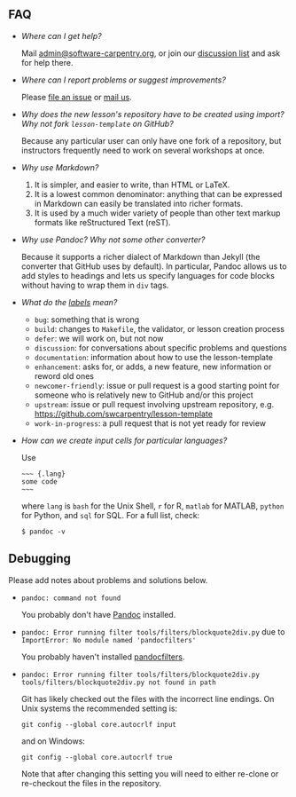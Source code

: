 ## FAQ

*   *Where can I get help?*

    Mail [admin@software-carpentry.org](mailto:admin@software-carpentry.org),
    or join our [discussion list](http://lists.software-carpentry.org/mailman/listinfo/discuss_lists.software-carpentry.org)
    and ask for help there.

*   *Where can I report problems or suggest improvements?*

    Please
    [file an issue](https://github.com/swcarpentry/lesson-template/issues?q=is%3Aopen+is%3Aissue)
    or [mail us](mailto:admin@software-carpentry.org).

*   *Why does the new lesson's repository have to be created using import? Why not fork `lesson-template` on GitHub?*

    Because any particular user can only have one fork of a repository,
    but instructors frequently need to work on several workshops at once.

*   *Why use Markdown?*

    1.  It is simpler, and easier to write, than HTML or LaTeX.
    2.  It is a lowest common denominator: anything that can be expressed in Markdown can easily be translated into richer formats.
    3.  It is used by a much wider variety of people than other text markup formats like reStructured Text (reST).

*   *Why use Pandoc?  Why not some other converter?*

    Because it supports a richer dialect of Markdown than Jekyll
    (the converter that GitHub uses by default).
    In particular, Pandoc allows us to add styles to headings
    and lets us specify languages for code blocks without having to wrap them in `div` tags.

*   *What do the [labels](https://github.com/swcarpentry/lesson-template/issues?q=is%3Aopen+is%3Aissue) mean?*

    *   `bug`: something that is wrong
    *   `build`: changes to `Makefile`, the validator, or lesson creation process
    *   `defer`: we will work on, but not now
    *   `discussion`: for conversations about specific problems and questions
    *   `documentation`: information about how to use the lesson-template
    *   `enhancement`: asks for, or adds, a new feature, new information or reword old ones
    *   `newcomer-friendly`: issue or pull request is a good starting point for someone who is relatively new to GitHub and/or this project
    *   `upstream`: issue or pull request involving upstream repository, e.g. https://github.com/swcarpentry/lesson-template
    *   `work-in-progress`: a pull request that is not yet ready for review

*   *How can we create input cells for particular languages?*

    Use

        ~~~ {.lang}
        some code
        ~~~

    where `lang` is `bash` for the Unix Shell, `r` for R, `matlab` for MATLAB,
    `python` for Python, and `sql` for SQL. For a full list, check:

    ~~~ {.bash}
    $ pandoc -v
    ~~~

## Debugging

Please add notes about problems and solutions below.

*   `pandoc: command not found`

    You probably don't have [Pandoc](http://pandoc.org/installing.html) installed.

*   `pandoc: Error running filter tools/filters/blockquote2div.py`
    due to `ImportError: No module named 'pandocfilters'`

    You probably haven't installed
    [pandocfilters](https://pypi.python.org/pypi/pandocfilters/1.2.3).

*   `pandoc: Error running filter tools/filters/blockquote2div.py
    tools/filters/blockquote2div.py not found in path`

    Git has likely checked out the files with the incorrect line endings.
    On Unix systems the recommended setting is:

    ~~~ {.bash}
    git config --global core.autocrlf input
    ~~~

    and on Windows:

    ~~~ {.bash}
    git config --global core.autocrlf true
    ~~~

    Note that after changing this setting you will need to either re-clone
    or re-checkout the files in the repository.

